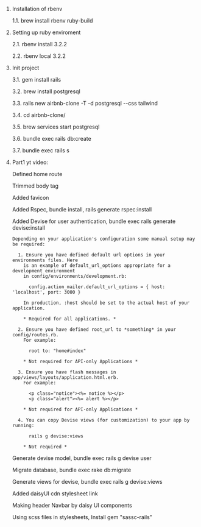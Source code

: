 1. Installation of rbenv

    1.1. brew install rbenv ruby-build

2. Setting up ruby enviroment

    2.1. rbenv install 3.2.2
    
    2.2. rbenv local 3.2.2

3. Init project
    
    3.1. gem install rails
    
    3.2. brew install postgresql 
    
    3.3. rails new airbnb-clone -T -d postgresql --css tailwind
    
    3.4. cd airbnb-clone/
    
    3.5. brew services start postgresql
    
    3.6. bundle exec rails db:create 
    
    3.7. bundle exec rails s

4. Part1 yt video:

    Defined home route	

    Trimmed body tag
    
    Added favicon
    
    Added Rspec, bundle install, rails generate rspec:install

    Added Devise for user authentication, bundle exec rails generate devise:install
      ```
      Depending on your application's configuration some manual setup may be required:
      
        1. Ensure you have defined default url options in your environments files. Here
          is an example of default_url_options appropriate for a development environment
          in config/environments/development.rb:
      
            config.action_mailer.default_url_options = { host: 'localhost', port: 3000 }
      
          In production, :host should be set to the actual host of your application.
      
          * Required for all applications. *
      
        2. Ensure you have defined root_url to *something* in your config/routes.rb.
          For example:
      
            root to: "home#index"
          
          * Not required for API-only Applications *
      
        3. Ensure you have flash messages in app/views/layouts/application.html.erb.
          For example:
      
            <p class="notice"><%= notice %></p>
            <p class="alert"><%= alert %></p>
      
          * Not required for API-only Applications *
      
        4. You can copy Devise views (for customization) to your app by running:
      
            rails g devise:views
            
          * Not required *
      ```
    Generate devise model, bundle exec rails g devise user

    Migrate database, bundle exec rake db:migrate

    Generate views for devise, bundle exec rails g devise:views

    Added daisyUI cdn stylesheet link

    Making header Navbar by daisy UI components

    Using scss files in stylesheets, Install gem "sassc-rails"
    